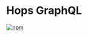 # Hops GraphQL

[![npm](https://img.shields.io/npm/v/hops-graphql.svg)](https://www.npmjs.com/package/hops-graphql)
